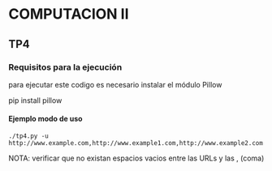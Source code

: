 # COMPUTACION II


## TP4


### Requisitos para la ejecución

para ejecutar este codigo es necesario instalar el módulo Pillow

pip install pillow


#### Ejemplo modo de uso

~~~~~~~~~~~~~~~~~~~
./tp4.py -u http://www.example.com,http://www.example1.com,http://www.example2.com
~~~~~~~~~~~~~~~~~~~

NOTA: verificar que no existan espacios vacios entre las URLs y las , (coma)
